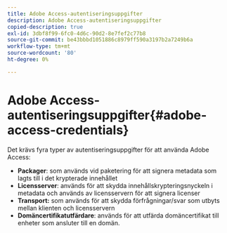 ```yaml
---
title: Adobe Access-autentiseringsuppgifter
description: Adobe Access-autentiseringsuppgifter
copied-description: true
exl-id: 3dbf8f99-6fc0-4d6c-90d2-8e7fef2c77b8
source-git-commit: be43bbbd1051886c8979ff590a3197b2a7249b6a
workflow-type: tm+mt
source-wordcount: '80'
ht-degree: 0%

---
```


# Adobe Access-autentiseringsuppgifter{#adobe-access-credentials}

Det krävs fyra typer av autentiseringsuppgifter för att använda Adobe Access:

* **Packager**: som används vid paketering för att signera metadata som lagts till i det krypterade innehållet
* **Licensserver**: används för att skydda innehållskrypteringsnyckeln i metadata och används av licensservern för att signera licenser
* **Transport:** som används för att skydda förfrågningar/svar som utbyts mellan klienten och licensservern
* **Domäncertifikatutfärdare**: används för att utfärda domäncertifikat till enheter som ansluter till en domän.
